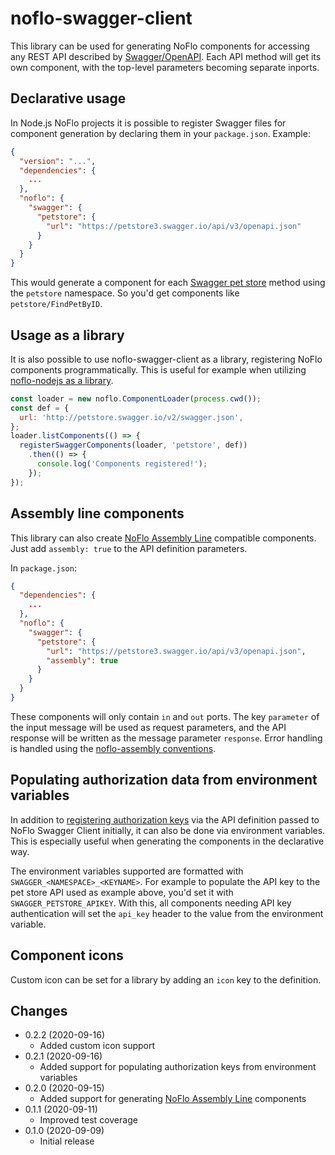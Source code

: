 noflo-swagger-client
====================

This library can be used for generating NoFlo components for accessing any REST API described by [Swagger/OpenAPI](https://swagger.io). Each API method will get its own component, with the top-level parameters becoming separate inports.

## Declarative usage

In Node.js NoFlo projects it is possible to register Swagger files for component generation by declaring them in your `package.json`. Example:

```json
{
  "version": "...",
  "dependencies": {
    ...
  },
  "noflo": {
    "swagger": {
      "petstore": {
        "url": "https://petstore3.swagger.io/api/v3/openapi.json"
      }
    }
  }
}
```

This would generate a component for each [Swagger pet store](https://petstore3.swagger.io/) method using the `petstore` namespace. So you'd get components like `petstore/FindPetByID`.

## Usage as a library

It is also possible to use noflo-swagger-client as a library, registering NoFlo components programmatically. This is useful for example when utilizing [noflo-nodejs as a library](https://github.com/noflo/noflo-nodejs#embedding-runtime-in-an-existing-service).

```javascript
const loader = new noflo.ComponentLoader(process.cwd());
const def = {
  url: 'http://petstore.swagger.io/v2/swagger.json',
};
loader.listComponents(() => {
  registerSwaggerComponents(loader, 'petstore', def))
    .then(() => {
      console.log('Components registered!');
    });
});
```

## Assembly line components

This library can also create [NoFlo Assembly Line](https://github.com/noflo/noflo-assembly/wiki) compatible components. Just add `assembly: true` to the API definition parameters.

In `package.json`:

```json
{
  "dependencies": {
    ...
  },
  "noflo": {
    "swagger": {
      "petstore": {
        "url": "https://petstore3.swagger.io/api/v3/openapi.json",
        "assembly": true
      }
    }
  }
}
```

These components will only contain `in` and `out` ports. The key `parameter` of the input message will be used as request parameters, and the API response will be written as the message parameter `response`. Error handling is handled using the [noflo-assembly conventions](https://github.com/noflo/noflo-assembly/wiki/Error-handling).

## Populating authorization data from environment variables

In addition to [registering authorization keys](https://github.com/swagger-api/swagger-js/blob/2b950ee77f814069b9f1d92a422eeb56c47ac2b5/docs/migration/migration-2-x-to-3-x.md#authorizations) via the API definition passed to NoFlo Swagger Client initially, it can also be done via environment variables. This is especially useful when generating the components in the declarative way.

The environment variables supported are formatted with `SWAGGER_<NAMESPACE>_<KEYNAME>`.
For example to populate the API key to the pet store API used as example above, you'd set it with `SWAGGER_PETSTORE_APIKEY`. With this, all components needing API key authentication will set the `api_key` header to the value from the environment variable.

## Component icons

Custom icon can be set for a library by adding an `icon` key to the definition.

## Changes

* 0.2.2 (2020-09-16)
  - Added custom icon support
* 0.2.1 (2020-09-16)
  - Added support for populating authorization keys from environment variables
* 0.2.0 (2020-09-15)
  - Added support for generating [NoFlo Assembly Line](https://github.com/noflo/noflo-assembly/wiki) components
* 0.1.1 (2020-09-11)
  - Improved test coverage
* 0.1.0 (2020-09-09)
  - Initial release
